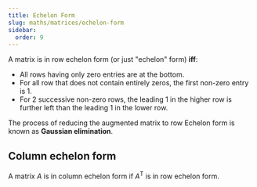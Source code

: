 ```yaml
---
title: Echelon Form
slug: maths/matrices/echelon-form
sidebar:
  order: 9
---
```


A matrix is in row echelon form (or just "echelon" form) **iff**:

- All rows having only zero entries are at the bottom.
- For all row that does not contain entirely zeros, the first non-zero entry
  is 1.
- For 2 successive non-zero rows, the leading 1 in the higher row is further
  left than the leading 1 in the lower row.

The process of reducing the augmented matrix to row Echelon form is known as
**Gaussian elimination**.

## Column echelon form

A matrix $A$ is in column echelon form if $A^{\text{T}}$ is in row echelon form.
